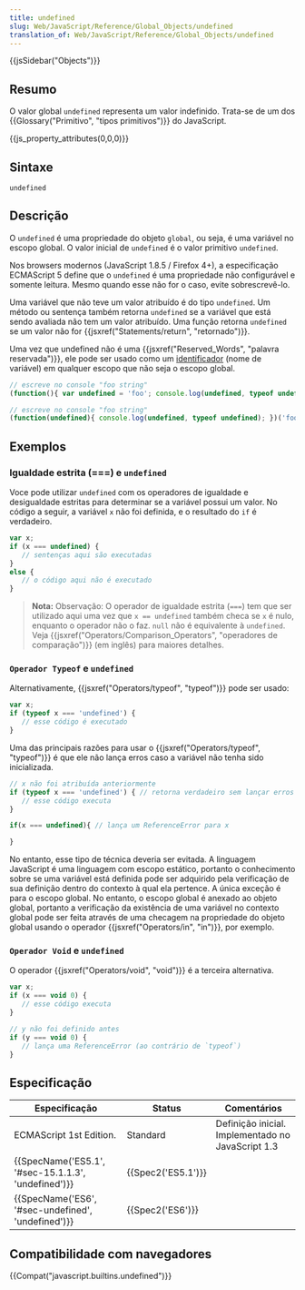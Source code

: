 ```yaml
---
title: undefined
slug: Web/JavaScript/Reference/Global_Objects/undefined
translation_of: Web/JavaScript/Reference/Global_Objects/undefined
---
```

{{jsSidebar("Objects")}}

## Resumo

O valor global `undefined` representa um valor indefinido. Trata-se de um dos {{Glossary("Primitivo", "tipos primitivos")}} do JavaScript.

{{js_property_attributes(0,0,0)}}

## Sintaxe

```
undefined
```

## Descrição

O `undefined` é uma propriedade do objeto `global`, ou seja, é uma variável no escopo global. O valor inicial de `undefined` é o valor primitivo `undefined`.

Nos browsers modernos (JavaScript 1.8.5 / Firefox 4+), a especificação ECMAScript 5 define que o `undefined` é uma propriedade não configurável e somente leitura. Mesmo quando esse não for o caso, evite sobrescrevê-lo.

Uma variável que não teve um valor atribuído é do tipo `undefined`. Um método ou sentença também retorna `undefined` se a variável que está sendo avaliada não tem um valor atribuído. Uma função retorna `undefined` se um valor não for {{jsxref("Statements/return", "retornado")}}.

Uma vez que undefined não é uma {{jsxref("Reserved_Words", "palavra reservada")}}, ele pode ser usado como um [identificador](/pt-BR/docs/Web/JavaScript/Guide/Values,_variables,_and_literals#Variables) (nome de variável) em qualquer escopo que não seja o escopo global.

```js
// escreve no console "foo string"
(function(){ var undefined = 'foo'; console.log(undefined, typeof undefined); })();

// escreve no console "foo string"
(function(undefined){ console.log(undefined, typeof undefined); })('foo');
```

## Exemplos

### Igualdade estrita (===) e `undefined`

Voce pode utilizar `undefined` com os operadores de igualdade e desigualdade estritas para determinar se a variável possui um valor. No código a seguir, a variável `x` não foi definida, e o resultado do `if` é verdadeiro.

```js
var x;
if (x === undefined) {
   // sentenças aqui são executadas
}
else {
   // o código aqui não é executado
}
```

> **Nota:** Observação: O operador de igualdade estrita (`===`) tem que ser utilizado aqui uma vez que `x == undefined` também checa se `x` é nulo, enquanto o operador não o faz. `null` não é equivalente à `undefined`. Veja {{jsxref("Operators/Comparison_Operators", "operadores de comparação")}} (em inglês) para maiores detalhes.

### `Operador Typeof` e `undefined`

Alternativamente, {{jsxref("Operators/typeof", "typeof")}} pode ser usado:

```js
var x;
if (typeof x === 'undefined') {
   // esse código é executado
}
```

Uma das principais razões para usar o {{jsxref("Operators/typeof", "typeof")}} é que ele não lança erros caso a variável não tenha sido inicializada.

```js
// x não foi atribuída anteriormente
if (typeof x === 'undefined') { // retorna verdadeiro sem lançar erros
   // esse código executa
}

if(x === undefined){ // lança um ReferenceError para x

}
```

No entanto, esse tipo de técnica deveria ser evitada. A linguagem JavaScript é uma linguagem com escopo estático, portanto o conhecimento sobre se uma variável está definida pode ser adquirido pela verificação de sua definição dentro do contexto à qual ela pertence. A única exceção é para o escopo global. No entanto, o escopo global é anexado ao objeto global, portanto a verificação da existência de uma variável no contexto global pode ser feita através de uma checagem na propriedade do objeto global usando o operador {{jsxref("Operators/in", "in")}}, por exemplo.

### `Operador Void` e `undefined`

O operador {{jsxref("Operators/void", "void")}} é a terceira alternativa.

```js
var x;
if (x === void 0) {
   // esse código executa
}

// y não foi definido antes
if (y === void 0) {
   // lança uma ReferenceError (ao contrário de `typeof`)
}
```

## Especificação

| Especificação                                                        | Status                   | Comentários                                       |
| -------------------------------------------------------------------- | ------------------------ | ------------------------------------------------- |
| ECMAScript 1st Edition.                                              | Standard                 | Definição inicial. Implementado no JavaScript 1.3 |
| {{SpecName('ES5.1', '#sec-15.1.1.3', 'undefined')}} | {{Spec2('ES5.1')}} |                                                   |
| {{SpecName('ES6', '#sec-undefined', 'undefined')}} | {{Spec2('ES6')}}     |                                                   |

## Compatibilidade com navegadores

{{Compat("javascript.builtins.undefined")}}
